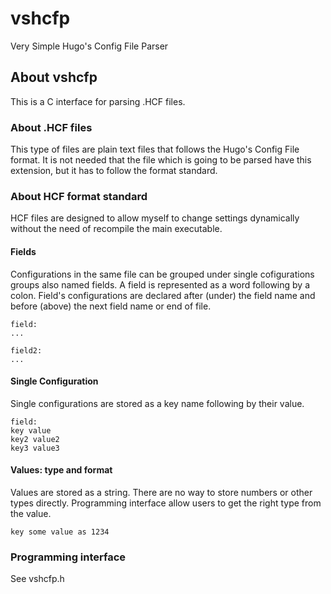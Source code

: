 # vshcfp

Very Simple Hugo's Config File Parser

## About vshcfp

This is a C interface for parsing .HCF files.

### About .HCF files

This type of files are plain text files that follows the  Hugo's Config File format. It is not needed that the file which is going to be parsed have this extension, but it has to follow the format standard.

### About HCF format standard

HCF files are designed to allow myself to change settings dynamically without the need of recompile the main executable.

#### Fields

Configurations in the same file can be grouped under single cofigurations groups also named fields. A field is represented as a word following by a colon. Field's configurations are declared after (under) the field name and before (above) the next field name or end of file.

```hcf
field:
...

field2:
...
```

#### Single Configuration

Single configurations are stored as a key name following by their value.

```hcf
field:
key value
key2 value2
key3 value3
```

#### Values: type and format

Values are stored as a string. There are no way to store numbers or other types directly. Programming interface allow users to get the right type from the value.

```hcf
key some value as 1234
```

### Programming interface

See vshcfp.h
